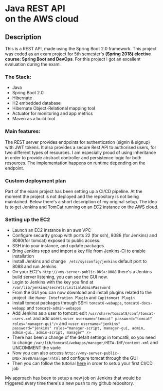 <MainGrid>

<HeaderTitle>
  
# Java REST API <br/> on the AWS cloud

<TitleAction href="https://github.com/stefanosAgelastos/personalRest" label="Go to github repo" />
</HeaderTitle>


<InfoGrid>

<InfoPaper>
  
## Description

This is a REST API, made using the Spring Boot 2.0 framework. This project was coded as an exam project for 5th semester's **(Spring 2018) elective course: Spring Boot and DevOps**. For this project I got an excellent evaluation during the exam.

</InfoPaper>

<InfoPaper>
<MyChip label="Back-end Development"/>
<MyChip label="Java"/>
<MyChip label="Spring Boot 2.0"/>
<MyChip label="Spring Boot REST"/>
<MyChip label="Spring Boot CLOUD"/>
<MyChip label="JWT authorization"/>
<MyChip label="Rest"/>
<MyChip label="Hibernate"/>
<MyChip label="Maven build tool"/>
</InfoPaper>

</InfoGrid>

<PanelGrid>
<Panel id="1" heading="What?" secondaryHeading="About the technologies I used" >

### The Stack:
- Java
- Spring Boot 2.0
- Hibernate
- H2 embedded database
- Hibernate Object-Relational mapping tool
- Actuator for monitoring and app metrics
- Maven as a build tool
</Panel>

<Panel id="2" heading="What for?" secondaryHeading="About the functionality">

### Main features:

The REST server provides endpoints for authentication (signin & signup) with JWT tokens. It also provides a secure Rest API to authorised users, for two different types of resources. I am especially proud of using inheritance in order to provide abstract controller and persistence logic for both resources. The implementation happens on runtime depending on the endpoint.
</Panel>

<Panel id="3" heading="For Devs" secondaryHeading="How to deploy" >

### Custom deployment plan
Part of the exam project has been setting up a CI/CD pipeline. At the moment the project is not deployed and the repository is not being maintained. Below there's a short description of my original setup. The idea is to get Jenkins and TomCat running on an EC2 instance on the AWS cloud. 

### Setting up the EC2 
- Launch an EC2 instance in an aws VPC
- Configure security group with ports 22 (for ssh), 8088 (for Jenkins) and 8080(for tomcat) exposed to public access.
- SSH into your instance, and update packages
- Bring Jenkins repo and import a key file from Jenkins-CI to enable installation
- Install Jenkins and change ` /etc/sysconfig/jenkins` default port to 8088 and run Jenkins
- On your EC2's `http://<my-server-public-DNS>:8088` there's a Jenkins build server listening, you can see the GUI now.
- Login to Jenkins with the key you find at `/var/lib/jenkins/secrets/initialAdminPassword`
- From the GUI you can now download and install plugins related to the project like `Maven Intefration Plugin` and `Capitomcat Plugin`
- Install tomcat packages through SSH: `tomcat8-webapps`, `tomcat8-docs-webapp` and `tomcat8-admin-webapps`
- Add Jenkins as a user to tomcat: edit `/usr/share/tomcat8/conf/tomcat-users.xml` and add users `<user username="tomcat" password="tomcat" roles="manager-gui"/>` and `<user username="jenkins" password="jenkins" roles="manager-script, manager-gui, admin, admin-gui, admin-script, manager" />`
- There has been a change of the defalt settings in tomcat8, so you need to change `/var/lib/tomcat8/webapps/manager/META-INF/context.xml` and UNCOMMENT the vavle
- Now you can also access `http://<my-server-public-DNS>:8080/manager/html` and configure tomcat through the GUI
- Then you can follow the tutorial [here](https://www.tutorialspoint.com/jenkins/index.htm) in order to setup your first CI/CD job

My approach has been to setup a new job on Jenkins that would be triggered every time there's a new push to my github repository.

</Panel>

</PanelGrid>


</MainGrid>
